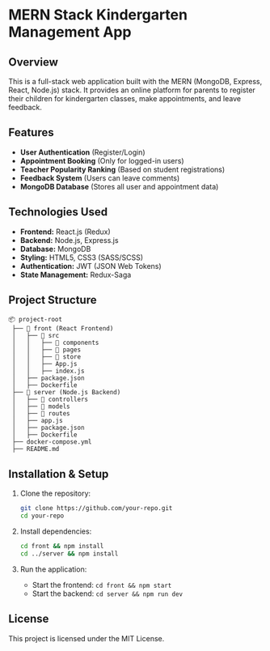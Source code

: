 # MERN Stack Kindergarten Management App

## Overview
This is a full-stack web application built with the MERN (MongoDB, Express, React, Node.js) stack. It provides an online platform for parents to register their children for kindergarten classes, make appointments, and leave feedback.

## Features
- **User Authentication** (Register/Login)
- **Appointment Booking** (Only for logged-in users)
- **Teacher Popularity Ranking** (Based on student registrations)
- **Feedback System** (Users can leave comments)
- **MongoDB Database** (Stores all user and appointment data)

## Technologies Used
- **Frontend:** React.js (Redux)
- **Backend:** Node.js, Express.js
- **Database:** MongoDB
- **Styling:** HTML5, CSS3 (SASS/SCSS)
- **Authentication:** JWT (JSON Web Tokens)
- **State Management:** Redux-Saga

## Project Structure
```
📦 project-root  
 ├── 📂 front (React Frontend)  
 │   ├── 📂 src  
 │   │   ├── 📂 components  
 │   │   ├── 📂 pages  
 │   │   ├── 📂 store  
 │   │   ├── App.js  
 │   │   ├── index.js  
 │   ├── package.json  
 │   ├── Dockerfile  
 ├── 📂 server (Node.js Backend)  
 │   ├── 📂 controllers  
 │   ├── 📂 models  
 │   ├── 📂 routes  
 │   ├── app.js  
 │   ├── package.json  
 │   ├── Dockerfile  
 ├── docker-compose.yml  
 ├── README.md  
```

## Installation & Setup
1. Clone the repository:
   ```sh
   git clone https://github.com/your-repo.git
   cd your-repo
   ```

2. Install dependencies:
   ```sh
   cd front && npm install
   cd ../server && npm install
   ```

3. Run the application:
    - Start the frontend: `cd front && npm start`
    - Start the backend: `cd server && npm run dev`

## License
This project is licensed under the MIT License.

